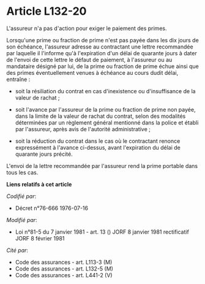 # Article L132-20

L'assureur n'a pas d'action pour exiger le paiement des primes.

Lorsqu'une prime ou fraction de prime n'est pas payée dans les dix jours de son échéance, l'assureur adresse au contractant
une lettre recommandée par laquelle il l'informe qu'à l'expiration d'un délai de quarante jours à dater de l'envoi de cette
lettre le défaut de paiement, à l'assureur ou au mandataire désigné par lui, de la prime ou fraction de prime échue ainsi que
des primes éventuellement venues à échéance au cours dudit délai, entraîne :

- soit la résiliation du contrat en cas d'inexistence ou d'insuffisance de la valeur de rachat ;

- soit l'avance par l'assureur de la prime ou fraction de prime non payée, dans la limite de la valeur de rachat du contrat,
selon des modalités déterminées par un règlement général mentionné dans la police et établi par l'assureur, après avis de
l'autorité administrative ;

- soit la réduction du contrat dans le cas où le contractant renonce expressément à l'avance ci-dessus, avant l'expiration du
délai de quarante jours précité.

L'envoi de la lettre recommandée par l'assureur rend la prime portable dans tous les cas.

**Liens relatifs à cet article**

_Codifié par_:

  - Décret n°76-666 1976-07-16

_Modifié par_:

  - Loi n°81-5 du 7 janvier 1981 - art. 13 () JORF 8 janvier 1981 rectificatif JORF 8 février 1981

_Cité par_:

  - Code des assurances - art. L113-3 (M)
  - Code des assurances - art. L132-5 (M)
  - Code des assurances - art. L441-2 (V)
